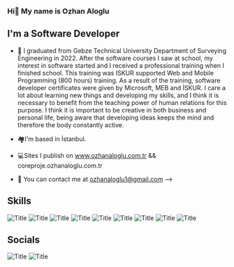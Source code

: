 ###  Hi👋 My name is Ozhan Aloglu

## I'm a Software Developer

- 💬 I graduated from Gebze Technical University Department of Surveying Engineering in 2022. After the software courses I saw at school, my interest in software started and I received a professional training when I finished school. This training was ISKUR supported Web and Mobile Programming (800 hours) training. As a result of the training, software developer certificates were given by Microsoft, MEB and İSKUR. I care a lot about learning new things and developing my skills, and I think it is necessary to benefit from the teaching power of human relations for this purpose. I think it is important to be creative in both business and personal life, being aware that developing ideas keeps the mind and therefore the body constantly active.


- :houses:I'm based in İstanbul.
- :computer:Sites I publish on 
www.ozhanaloglu.com.tr && coreproje.ozhanaloglu.com.tr
- :e-mail: You can contact me at ozhanaloglu1@gmail.com
-->

## Skills

![](https://i.hizliresim.com/isxv88v.png?raw=true "Title") ![](https://i.hizliresim.com/4cyysxr.png?raw=true "Title") ![](https://i.hizliresim.com/av9x5xg.png?raw=true "Title") ![](https://i.hizliresim.com/pc83ery.png?raw=true "Title") ![](https://i.hizliresim.com/kwrgn3g.png?raw=true "Title") ![](https://i.hizliresim.com/5a1qepi.png?raw=true "Title") ![](https://i.hizliresim.com/az054si.png?raw=true "Title") ![](https://i.hizliresim.com/g87nd31.png?raw=true "Title") ![](https://i.hizliresim.com/3l395e7.png?raw=true "Title")

## Socials
![](https://i.hizliresim.com/qb6fwmh.png?raw=true "Title") ![](https://i.hizliresim.com/68ayugq.png?raw=true "Title")
